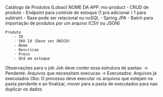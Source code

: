 Catálogo de Produtos (Lobao)
NOME DA APP: ms-product
	- CRUD de produto
	- Endpoint para controle de estoque (1 pra adicionar / 1 para subtrair)
	- Base pode ser relacional ou noSQL
	- Spring JPA
	- Batch para importação de produtos por um arquivo (CSV ou JSON)

	Produto
		- ID
		- SKU Id (Deve ser ÚNICO)
		- Nome
		- Descricao
		- Preco
		- Qtd em estoque

Observações para o job
Job deve conter essa estrutura de pastas:
-> Pendente: Arquivos que necessitam execucao
-> Executados: Arquivos já executados
Obs: O processo deve executar os arquivos que estejam na pasta pendente e ao finalizar,
mover para a pasta de executados para nao duplicar os dados

